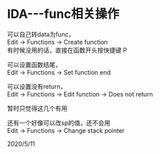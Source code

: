 # IDA---func相关操作

可以自己转data为func，  
Edit -> Functions -> Create function  
有时候没用的话，直接在函数开头按快捷键 P  

可以设置函数结尾，  
Edit -> Functions -> Set function end  

可以设置没有return，  
Edit -> Functions -> Edit function -> Does not return  

暂时只觉得这几个有用  

还有一个好像可以改sp的值，还不会用  
Edit -> Functions -> Change stack pointer  


2020/5/11  
